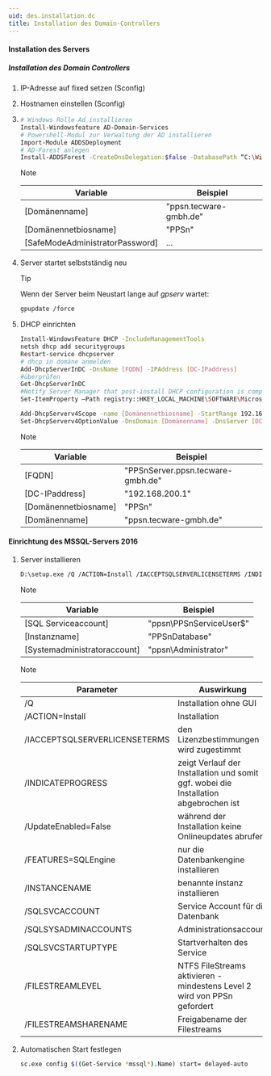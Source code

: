 ```yaml
---
uid: des.installation.dc
title: Installation des Domain-Controllers
---
```


#### Installation des Servers

##### Installation des Domain Controllers

1. IP-Adresse auf fixed setzen (Sconfig)
1. Hostnamen einstellen (Sconfig)
1. ```bash
   # Windows Rolle Ad installieren
   Install-Windowsfeature AD-Domain-Services
   # Powershell-Modul zur Verwaltung der AD installieren
   Import-Module ADDSDeployment
   # AD-Forest anlegen
   Install-ADDSForest -CreateDnsDelegation:$false -DatabasePath “C:\Windows\NTDS” -DomainMode “Win2012R2” -DomainName “[Domänenname]” -DomainNetbiosName "[Domänennetbiosname]" -ForestMode “Win2012R2” -InstallDns:$true -LogPath “C:\Windows\NTDS” -NoRebootOnCompletion:$false -SysvolPath “C:\Windows\SYSVOL” -Force:$true -SafeModeAdministratorPassword $(convertto-securestring -string "[SafeModeAdministratorPassword]" -asplaintext -force)
   ```

   > [!NOTE]
   > | Variable | Beispiel |
   > | --- | --- |
   > | [Domänenname] | "ppsn.tecware-gmbh.de" |
   > | [Domänennetbiosname] | "PPSn" |
   > | [SafeModeAdministratorPassword] | ... |
1. Server startet selbstständig neu
   > [!TIP]
   > Wenn der Server beim Neustart lange auf <i>gpserv</i> wartet:
   > ```bash
   > gpupdate /force
   > ```
1. DHCP einrichten
   ```bash
   Install-WindowsFeature DHCP -IncludeManagementTools
   netsh dhcp add securitygroups
   Restart-service dhcpserver
   # dhcp in domäne anmelden
   Add-DhcpServerInDC -DnsName [FQDN] -IPAddress [DC-IPaddress]
   #überprüfen
   Get-DhcpServerInDC
   #Notify Server Manager that post-install DHCP configuration is complete (Optional)
   Set-ItemProperty –Path registry::HKEY_LOCAL_MACHINE\SOFTWARE\Microsoft\ServerManager\Roles\12 –Name ConfigurationState –Value 2

   Add-DhcpServerv4Scope -name [Domänennetbiosname] -StartRange 192.168.[x.y] -EndRange 192.168.[x.y] -SubnetMask 255.255.255.0 -State Active
   Set-DhcpServerv4OptionValue -DnsDomain [Domänenname] -DnsServer [DC-IPaddress]
   ```

   > [!NOTE]
   > | Variable | Beispiel |
   > | --- | --- |
   > | [FQDN] | "PPSnServer.ppsn.tecware-gmbh.de" |
   > | [DC-IPaddress] | "192.168.200.1" |
   > | [Domänennetbiosname] | "PPSn" |
   > | [Domänenname] | "ppsn.tecware-gmbh.de" |

#### Einrichtung des MSSQL-Servers 2016

1. Server installieren
   ```bash
   D:\setup.exe /Q /ACTION=Install /IACCEPTSQLSERVERLICENSETERMS /INDICATEPROGRESS /UpdateEnabled=False /FEATURES=SQLEngine /INSTANCENAME=[Instanzname] /SQLSVCACCOUNT=[SQL Serviceaccount] /SQLSYSADMINACCOUNTS=[Systemadministratoraccount] /SQLSVCSTARTUPTYPE=Automatic /FILESTREAMLEVEL=2 /FILESTREAMSHARENAME="MSSQLFileStreamShare"
   ```

   > [!NOTE]
   > | Variable | Beispiel |
   > | --- | --- |
   > | [SQL Serviceaccount] | "ppsn\PPSnServiceUser$" |
   > | [Instanzname] | "PPSnDatabase" |
   > | [Systemadministratoraccount] | "ppsn\Administrator" |

   > [!NOTE]
   > | Parameter | Auswirkung |
   > | --- | --- |
   > | /Q | Installation ohne GUI |
   > | /ACTION=Install | Installation |
   > | /IACCEPTSQLSERVERLICENSETERMS | den Lizenzbestimmungen wird zugestimmt |
   > | /INDICATEPROGRESS | zeigt Verlauf der Installation und somit ggf. wobei die Installation abgebrochen ist |
   > | /UpdateEnabled=False | während der Installation keine Onlineupdates abrufen |
   > | /FEATURES=SQLEngine | nur die Datenbankengine installieren |
   > | /INSTANCENAME | benannte instanz installieren |
   > | /SQLSVCACCOUNT | Service Account für die Datenbank |
   > | /SQLSYSADMINACCOUNTS | Administrationsaccount |
   > | /SQLSVCSTARTUPTYPE | Startverhalten des Service |
   > | /FILESTREAMLEVEL | NTFS FileStreams aktivieren - mindestens Level 2 wird von PPSn gefordert |
   > | /FILESTREAMSHARENAME | Freigabename der Filestreams |
1. Automatischen Start festlegen
   ```bash
   sc.exe config $((Get-Service *mssql*).Name) start= delayed-auto
   ```